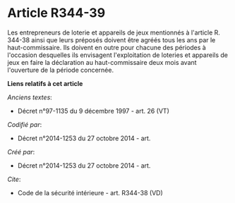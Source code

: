 # Article R344-39

Les entrepreneurs de loterie et appareils de jeux mentionnés à l'article R. 344-38 ainsi que leurs préposés doivent être
agréés tous les ans par le haut-commissaire. Ils doivent en outre pour chacune des périodes à l'occasion desquelles ils
envisagent l'exploitation de loteries et appareils de jeux en faire la déclaration au haut-commissaire deux mois avant
l'ouverture de la période concernée.

**Liens relatifs à cet article**

_Anciens textes_:

  - Décret n°97-1135 du 9 décembre 1997 - art. 26 (VT)

_Codifié par_:

  - Décret n°2014-1253 du 27 octobre 2014 - art.

_Créé par_:

  - Décret n°2014-1253 du 27 octobre 2014 - art.

_Cite_:

  - Code de la sécurité intérieure - art. R344-38 (VD)
